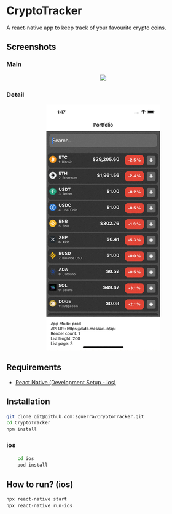 # CryptoTracker

A react-native app to keep track of your favourite crypto coins.

## Screenshots

### Main

<center>
    <img src="./media/portfolio.gif"/>
</center>

### Detail

<center>
    <img src="./media/detail.gif"/>
</center>

## Requirements

- [React Native (Development Setup - ios)](https://reactnative.dev/docs/environment-setup)

## Installation

```bash
git clone git@github.com:sguerra/CryptoTracker.git
cd CryptoTracker
npm install
```

### ios

```bash
    cd ios
    pod install
```

## How to run? (ios)

```bash
npx react-native start
npx react-native run-ios
```

